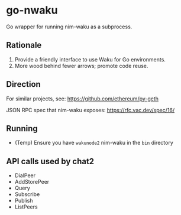 # go-nwaku

Go wrapper for running nim-waku as a subprocess.

## Rationale

1. Provide a friendly interface to use Waku for Go environments.
2. More wood behind fewer arrows; promote code reuse.

## Direction

For similar projects, see: https://github.com/ethereum/py-geth

JSON RPC spec that nim-waku exposes: https://rfc.vac.dev/spec/16/

## Running

- (Temp) Ensure you have `wakunode2` nim-waku in the `bin` directory

## API calls used by chat2

- DialPeer
- AddStorePeer
- Query
- Subscribe
- Publish
- ListPeers
